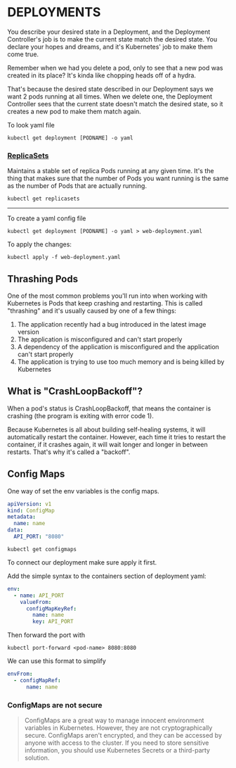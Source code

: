# DEPLOYMENTS

You describe your desired state in a Deployment, and the Deployment Controller's job is to make the current state match the desired state. You declare your hopes and dreams, and it's Kubernetes' job to make them come true.

Remember when we had you delete a pod, only to see that a new pod was created in its place? It's kinda like chopping heads off of a hydra.

That's because the desired state described in our Deployment says we want 2 pods running at all times. When we delete one, the Deployment Controller sees that the current state doesn't match the desired state, so it creates a new pod to make them match again.

To look yaml file

`kubectl get deployment [PODNAME] -o yaml`

### [ReplicaSets](https://kubernetes.io/docs/concepts/workloads/controllers/replicaset/)

Maintains a stable set of replica Pods running at any given time. It's the thing that makes sure that the number of Pods you want running is the same as the number of Pods that are actually running.

`kubectl get replicasets`

---

To create a yaml config file

`kubectl get deployment [PODNAME] -o yaml > web-deployment.yaml`

To apply the changes:

`kubectl apply -f web-deployment.yaml`

## Thrashing Pods

One of the most common problems you'll run into when working with Kubernetes is Pods that keep crashing and restarting. This is called "thrashing" and it's usually caused by one of a few things:

1. The application recently had a bug introduced in the latest image version
2. The application is misconfigured and can't start properly
3. A dependency of the application is misconfigured and the application can't start properly
4. The application is trying to use too much memory and is being killed by Kubernetes


## What is "CrashLoopBackoff"?
When a pod's status is CrashLoopBackoff, that means the container is crashing (the program is exiting with error code 1).

Because Kubernetes is all about building self-healing systems, it will automatically restart the container. However, each time it tries to restart the container, if it crashes again, it will wait longer and longer in between restarts. That's why it's called a "backoff".

## Config Maps

One way of set the env variables is the config maps.

```yaml
apiVersion: v1
kind: ConfigMap
metadata:
  name: name
data:
  API_PORT: "8080"
```

`kubectl get configmaps`

To connect our deployment make sure apply it first.

Add the simple syntax to the containers section of deployment yaml:

```yaml
env:
  - name: API_PORT
    valueFrom:
      configMapKeyRef:
        name: name
        key: API_PORT
```

Then forward the port with 

`kubectl port-forward <pod-name> 8080:8080`

We can use this format to simplify

```yaml
envFrom:
  - configMapRef:
      name: name
```

### ConfigMaps are not secure

> ConfigMaps are a great way to manage innocent environment variables in Kubernetes. However, they are not cryptographically secure. ConfigMaps aren't encrypted, and they can be accessed by anyone with access to the cluster. If you need to store sensitive information, you should use Kubernetes Secrets or a third-party solution.



